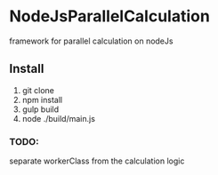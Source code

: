 # NodeJsParallelCalculation
framework for parallel calculation on nodeJs
## Install
1. git clone
2. npm install
3. gulp build
4. node ./build/main.js
### TODO:
separate workerClass from the calculation logic
